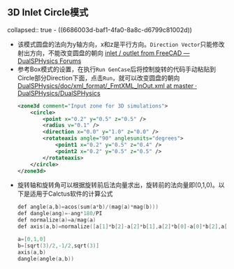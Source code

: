 ## 3D Inlet Circle模式
collapsed:: true
	- ((6686003d-baf1-4fa0-8a8c-d6799c81002d))
- 该模式圆盘的法向为y轴方向，x和z是平行方向。`Direction Vector`只能修改射出方向，不能改变圆盘的朝向 [inlet / outlet from FreeCAD — DualSPHysics Forums](https://forums.dual.sphysics.org/discussion/1611/inlet-outlet-from-freecad)
- 参考Box模式的设置，在执行`Run GenCase`后将控制旋转的代码手动粘贴到Circle部分Direction下面，点击`Run`，就可以改变圆盘的朝向 [DualSPHysics/doc/xml_format/_FmtXML_InOut.xml at master · DualSPHysics/DualSPHysics](https://github.com/DualSPHysics/DualSPHysics/blob/master/doc/xml_format/_FmtXML_InOut.xml)
  ``` xml
  <zone3d comment="Input zone for 3D simulations">
      <circle>
          <point x="0.2" y="0.5" z="0.5" />
          <radius v="0.1" />
          <direction x="0.0" y="1.0" z="0.0" />
          <rotateaxis angle="90" anglesunits="degrees">
              <point1 x="0.2" y="0.5" z="0.4" />
              <point2 x="0.2" y="0.5" z="0.5" />
          </rotateaxis>
      </circle>
  </zone3d>
  ```
- 旋转轴和旋转角可以根据旋转前后法向量求出，旋转前的法向量即(0,1,0)。以下是适用于Calctus软件的计算公式
  ```c++
  def angle(a,b)=acos(sum(a*b)/(mag(a)*mag(b)))
  def dangle(ang)=-ang*180/PI
  def normalize(a)=a/mag(a)
  def axis(a,b)=normalize([a[1]*b[2]-a[2]*b[1],a[2]*b[0]-a[0]*b[2],a[0]*b[1]-a[1]*b[0]])
  
  a=[0,1,0]
  b=[sqrt(3)/2,-1/2,sqrt(3)]
  axis(a,b)
  dangle(angle(a,b))
  ```